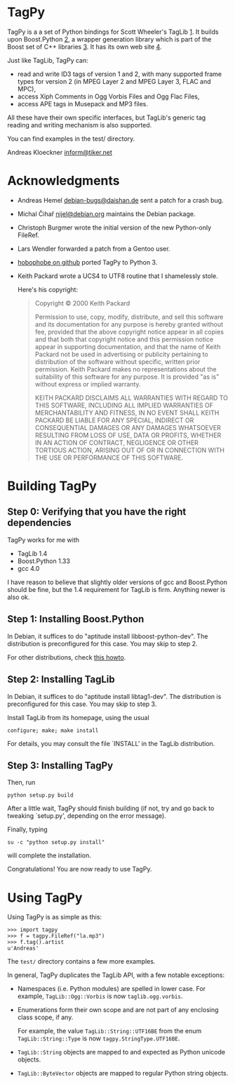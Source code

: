 TagPy
=====

TagPy is a a set of Python bindings for Scott Wheeler's TagLib
[1](http://developer.kde.org/~wheeler/taglib.html). It builds upon Boost.Python
[2](http://www.boost.org/libs/python/doc/), a wrapper generation library which
is part of the Boost set of C++ libraries [3](http://www.boost.org). It has its
own web site [4](http://mathema.tician.de/software/tagpy).

Just like TagLib, TagPy can:

- read and write ID3 tags of version 1 and 2, with many supported frame types
  for version 2 (in MPEG Layer 2 and MPEG Layer 3, FLAC and MPC),
- access Xiph Comments in Ogg Vorbis Files and Ogg Flac Files,
- access APE tags in Musepack and MP3 files.

All these have their own specific interfaces, but TagLib's generic tag
reading and writing mechanism is also supported. 

You can find examples in the test/ directory.

Andreas Kloeckner <inform@tiker.net>

Acknowledgments
===============

- Andreas Hemel <debian-bugs@daishan.de> sent a patch for a crash bug.
- Michal Čihař <nijel@debian.org> maintains the Debian package.
- Christoph Burgmer wrote the initial version of the new Python-only
  FileRef.
- Lars Wendler forwarded a patch from a Gentoo user.
- [hobophobe on github](https://github.com/hobophobe/tagpy) ported
  TagPy to Python 3.
- Keith Packard wrote a UCS4 to UTF8 routine that I shamelessly stole.

  Here's his copyright:

  > Copyright © 2000 Keith Packard
  >
  > Permission to use, copy, modify, distribute, and sell this software and its
  > documentation for any purpose is hereby granted without fee, provided that
  > the above copyright notice appear in all copies and that both that
  > copyright notice and this permission notice appear in supporting
  > documentation, and that the name of Keith Packard not be used in
  > advertising or publicity pertaining to distribution of the software without
  > specific, written prior permission.  Keith Packard makes no
  > representations about the suitability of this software for any purpose.  It
  > is provided "as is" without express or implied warranty.
  >
  > KEITH PACKARD DISCLAIMS ALL WARRANTIES WITH REGARD TO THIS SOFTWARE,
  > INCLUDING ALL IMPLIED WARRANTIES OF MERCHANTABILITY AND FITNESS, IN NO
  > EVENT SHALL KEITH PACKARD BE LIABLE FOR ANY SPECIAL, INDIRECT OR
  > CONSEQUENTIAL DAMAGES OR ANY DAMAGES WHATSOEVER RESULTING FROM LOSS OF USE,
  > DATA OR PROFITS, WHETHER IN AN ACTION OF CONTRACT, NEGLIGENCE OR OTHER
  > TORTIOUS ACTION, ARISING OUT OF OR IN CONNECTION WITH THE USE OR
  > PERFORMANCE OF THIS SOFTWARE.


Building TagPy
==============

Step 0: Verifying that you have the right dependencies
------------------------------------------------------

TagPy works for me with

- TagLib 1.4
- Boost.Python 1.33
- gcc 4.0

I have reason to believe that slightly older versions of gcc and 
Boost.Python should be fine, but the 1.4 requirement for TagLib is
firm. Anything newer is also ok.

Step 1: Installing Boost.Python
-------------------------------

In Debian, it suffices to do "aptitude install libboost-python-dev".
The distribution is preconfigured for this case. You may skip to step
2.

For other distributions, check [this howto](http://wiki.tiker.net/BoostInstallationHowto).

Step 2: Installing TagLib
-------------------------

In Debian, it suffices to do "aptitude install libtag1-dev".  The distribution
is preconfigured for this case. You may skip to step 3.

Install TagLib from its homepage, using the usual

    configure; make; make install

For details, you may consult the file `INSTALL' in the TagLib distribution.

Step 3: Installing TagPy
------------------------

Then, run 

    python setup.py build

After a little wait, TagPy should finish building (if not, try and
go back to tweaking `setup.py', depending on the error message).

Finally, typing

    su -c "python setup.py install"

will complete the installation. 

Congratulations! You are now ready to use TagPy.

Using TagPy
===========

Using TagPy is as simple as this:

    >>> import tagpy
    >>> f = tagpy.FileRef("la.mp3")
    >>> f.tag().artist
    u'Andreas'

The `test/` directory contains a few more examples. 

In general, TagPy duplicates the TagLib API, with a few notable
exceptions:

- Namespaces (i.e. Python modules) are spelled in lower case.
  For example, `TagLib::Ogg::Vorbis` is now `taglib.ogg.vorbis`.

- Enumerations form their own scope and are not part of any
  enclosing class scope, if any.

  For example, the value `TagLib::String::UTF16BE` from the 
  enum `TagLib::String::Type` is now `tagpy.StringType.UTF16BE`.

- `TagLib::String` objects are mapped to and expected as Python
  unicode objects.

- `TagLib::ByteVector` objects are mapped to regular Python
  string objects.
